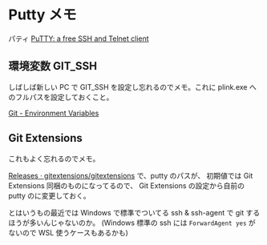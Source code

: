 # Putty メモ

パティ [PuTTY: a free SSH and Telnet client](https://www.chiark.greenend.org.uk/~sgtatham/putty/)

## 環境変数 GIT_SSH

しばしば新しい PC で GIT_SSH を設定し忘れるのでメモ。これに plink.exe へのフルパスを設定しておくこと。

[Git - Environment Variables](https://git-scm.com/book/en/v2/Git-Internals-Environment-Variables)

## Git Extensions

これもよく忘れるのでメモ。

[Releases · gitextensions/gitextensions](https://github.com/gitextensions/gitextensions/releases)
で、putty のパスが、
初期値では Git Extensions 同梱のものになってるので、
Git Extensions の設定から自前の putty のに変更しておく。

とはいうもの最近では Windows で標準でついてる ssh & ssh-agent で git するほうが多いんじゃないのか。
(Windows 標準の ssh には `ForwardAgent yes` がないので WSL 使うケースもあるかも)

